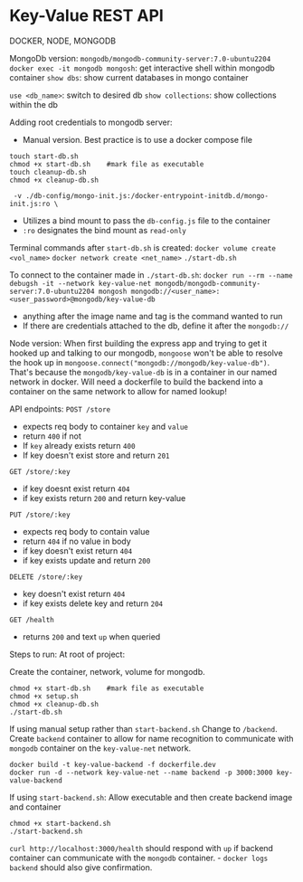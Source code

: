 # Key-Value REST API

DOCKER, NODE, MONGODB

MongoDb version:
`mongodb/mongodb-community-server:7.0-ubuntu2204`
`docker exec -it mongodb mongosh`: get interactive shell within mongodb container 
`show dbs`: show current databases in mongo container

`use <db_name>`: switch to desired db
`show collections`: show collections within the db

Adding root credentials to mongodb server:
- Manual version. Best practice is to use a docker compose file
```
touch start-db.sh
chmod +x start-db.sh    #mark file as executable
touch cleanup-db.sh
chmod +x cleanup-db.sh
```
` -v ./db-config/mongo-init.js:/docker-entrypoint-initdb.d/mongo-init.js:ro \`
- Utilizes a bind mount to pass the `db-config.js` file to the container
- `:ro` designates the bind mount as `read-only`

Terminal commands after `start-db.sh` is created:
`docker volume create <vol_name>`
`docker network create <net_name>`
`./start-db.sh`

To connect to the container made in `./start-db.sh`:
`docker run --rm --name debugsh -it --network key-value-net mongodb/mongodb-community-server:7.0-ubuntu2204 mongosh mongodb://<user_name>:<user_password>@mongodb/key-value-db`
- anything after the image name and tag is the command wanted to run
- If there are credentials attached to the db, define it after the `mongodb://` 


Node version:
When first building the express app and trying to get it hooked up and talking to our mongodb, `mongoose` won't be able to resolve the hook up in `mongoose.connect("mongodb://mongodb/key-value-db")`. That's because the `mongodb/key-value-db` is in a container in our named network in docker. Will need a dockerfile to build the backend into a container on the same network to allow for named lookup!

API endpoints:
`POST /store`
- expects req body to container `key` and `value`
- return  `400` if not 
- If `key` already exists return `400`
- If key doesn't exist store and return `201`


`GET /store/:key`
- if key doesnt exist return `404`
- if key exists return `200` and return key-value

`PUT /store/:key`
- expects req body to contain value
- return `404` if no value in body
- if key doesn't exist return `404`
- if key exists update and return `200`

`DELETE /store/:key`
- key doesn't exist return `404`
- if key exists delete key and return `204`

`GET /health`
- returns `200` and text `up` when queried 

Steps to run:
At root of project:

Create the container, network, volume for mongodb.
```
chmod +x start-db.sh    #mark file as executable
chmod +x setup.sh
chmod +x cleanup-db.sh
./start-db.sh
```

If using manual setup rather than `start-backend.sh`
Change to `/backend`.
Create `backend` container to allow for name recognition to communicate with `mongodb` container on the `key-value-net` network.
```
docker build -t key-value-backend -f dockerfile.dev
docker run -d --network key-value-net --name backend -p 3000:3000 key-value-backend
```

If using `start-backend.sh`:
Allow executable and then create backend image and container 
```
chmod +x start-backend.sh
./start-backend.sh
```

`curl http://localhost:3000/health` should respond with `up` if backend container can communicate with the `mongodb` container.
    - `docker logs backend` should also give confirmation.

